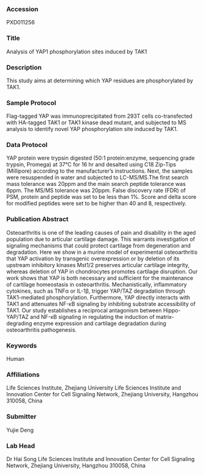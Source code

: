 ### Accession
PXD011256

### Title
Analysis of YAP1 phosphorylation sites induced by TAK1

### Description
This study aims at determining which YAP residues are phosphorylated by TAK1.

### Sample Protocol
Flag-tagged YAP was immunoprecipitated from 293T cells co-transfected with HA-tagged TAK1 or TAK1 kinase dead mutant, and subjected to MS analysis to identify novel YAP phosphorylation site induced by TAK1.

### Data Protocol
YAP protein were trypsin digested (50:1 protein:enzyme, sequencing grade trypsin, Promega) at 37°C for 16 hr and desalted using C18 Zip-Tips (Millipore) according to the manufacturer’s instructions. Next, the samples were resuspended in water and subjected to LC-MS/MS.The first search mass tolerance was 20ppm and the main search peptide tolerance was 6ppm. The MS/MS tolerance was 20ppm. False discovery rate (FDR) of PSM, protein and peptide was set to be less than 1%. Score and delta score for modified peptides were set to be higher than 40 and 8, respectively.

### Publication Abstract
Osteoarthritis is one of the leading causes of pain and disability in the aged population due to articular cartilage damage. This warrants investigation of signaling mechanisms that could protect cartilage from degeneration and degradation. Here we show in a murine model of experimental osteoarthritis that YAP activation by transgenic overexpression or by deletion of its upstream inhibitory kinases Mst1/2 preserves articular cartilage integrity, whereas deletion of YAP in chondrocytes promotes cartilage disruption. Our work shows that YAP is both necessary and sufficient for the maintenance of cartilage homeostasis in osteoarthritis. Mechanistically, inflammatory cytokines, such as TNF&#x3b1; or IL-1&#x3b2;, trigger YAP/TAZ degradation through TAK1-mediated phosphorylation. Furthermore, YAP directly interacts with TAK1 and attenuates NF-&#x3ba;B signaling by inhibiting substrate accessibility of TAK1. Our study establishes a reciprocal antagonism between Hippo-YAP/TAZ and NF-&#x3ba;B signaling in regulating the induction of matrix-degrading enzyme expression and cartilage degradation during osteoarthritis pathogenesis.

### Keywords
Human

### Affiliations
Life Sciences Institute, Zhejiang University
Life Sciences Institute and Innovation Center for Cell Signaling Network, Zhejiang University, Hangzhou 310058, China

### Submitter
Yujie Deng

### Lab Head
Dr Hai Song
Life Sciences Institute and Innovation Center for Cell Signaling Network, Zhejiang University, Hangzhou 310058, China


